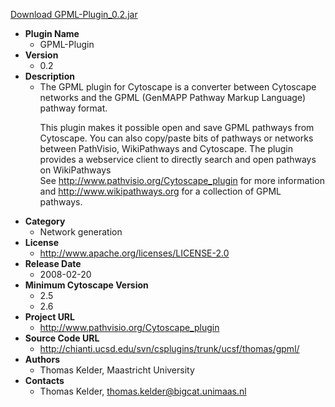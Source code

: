 <a href="GPML-Plugin_0.2.jar">Download GPML-Plugin_0.2.jar</a>

* __Plugin Name__
  * GPML-Plugin
* __Version__
  * 0.2
* __Description__
  * The GPML plugin for Cytoscape is a converter between Cytoscape networks and the GPML (GenMAPP Pathway Markup Language) pathway format.<p>This plugin makes it possible open and save GPML pathways from Cytoscape. You can also copy/paste bits of pathways or networks between PathVisio, WikiPathways and Cytoscape. The plugin provides a webservice client to directly search and open pathways on WikiPathways<br>See http://www.pathvisio.org/Cytoscape_plugin for more information and http://www.wikipathways.org for a collection of GPML pathways.
* __Category__
  * Network generation
* __License__
  * http://www.apache.org/licenses/LICENSE-2.0
* __Release Date__
  * 2008-02-20
* __Minimum Cytoscape Version__
  * 2.5
  * 2.6
* __Project URL__
  * http://www.pathvisio.org/Cytoscape_plugin
* __Source Code URL__
  * http://chianti.ucsd.edu/svn/csplugins/trunk/ucsf/thomas/gpml/
* __Authors__
  * Thomas Kelder, Maastricht University
* __Contacts__
  * Thomas Kelder, thomas.kelder@bigcat.unimaas.nl
